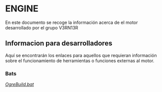# ENGINE

En este documento se recoge la información acerca de el motor desarrollado por el grupo V3RN13R


## Informacion para desarrolladores

Aquí se encontrarán los enlaces para aquellos que requieran información sobre el funcionamiento de herramientas o funciones externas al motor.

### Bats

[*OgreBuild.bat*](https://github.com/V3RN13R/ENGINE/blob/main/DevelopersREADME/OgreBuildbat.md)
